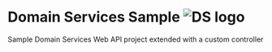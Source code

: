 # Domain Services Sample ![DS logo](http://www.mikepoweredbydhi.com/upload/nuget-icons/domain-services-icon32x32.png)
Sample Domain Services Web API project extended with a custom controller
